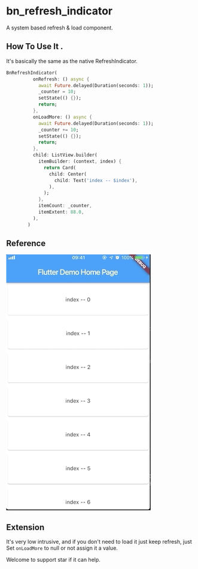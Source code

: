# bn_refresh_indicator

A system based refresh & load component.



## How To Use It .

It's basically the same as the native RefreshIndicator.

```dart
BnRefreshIndicator(
          onRefresh: () async {
            await Future.delayed(Duration(seconds: 1));
            _counter = 10;
            setState(() {});
            return;
          },
          onLoadMore: () async {
            await Future.delayed(Duration(seconds: 1));
            _counter += 10;
            setState(() {});
            return;
          },
          child: ListView.builder(
            itemBuilder: (context, index) {
              return Card(
                child: Center(
                  child: Text('index -- $index'),
                ),
              );
            },
            itemCount: _counter,
            itemExtent: 88.0,
          ),
        ) 
```



## Reference

![refresh](<https://github.com/BackNotGod/BnRefreshIndicator/blob/master/bn_refresh_indicator/example/refregif_low.gif>)



## Extension

It's very low intrusive, and if you don't need to load it just keep refresh, just Set `onLoadMore` to null or not assign it a value.

Welcome to support star if it can help.
